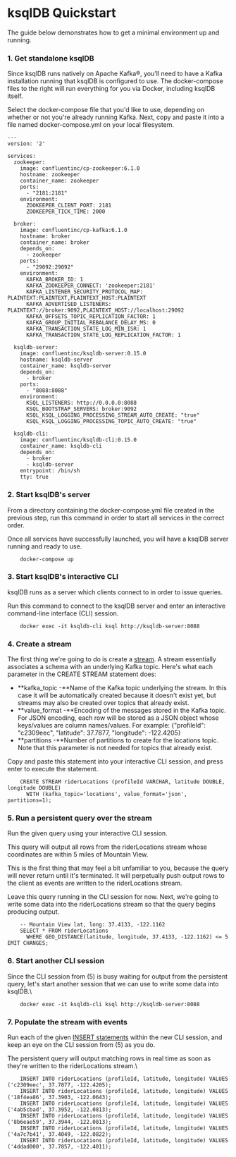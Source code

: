 
ksqlDB Quickstart
=================

The guide below demonstrates how to get a minimal environment up and running.



### 1. Get standalone ksqlDB

Since ksqlDB runs natively on Apache Kafka®, you'll need to have a Kafka
installation running that ksqlDB is configured to use. The
docker-compose files to the right will run everything for you via
Docker, including ksqlDB itself.

Select the docker-compose file that you'd like to use, depending on
whether or not you're already running Kafka. Next, copy and paste it
into a file named docker-compose.yml on your local filesystem.


```
---
version: '2'

services:
  zookeeper:
    image: confluentinc/cp-zookeeper:6.1.0
    hostname: zookeeper
    container_name: zookeeper
    ports:
      - "2181:2181"
    environment:
      ZOOKEEPER_CLIENT_PORT: 2181
      ZOOKEEPER_TICK_TIME: 2000

  broker:
    image: confluentinc/cp-kafka:6.1.0
    hostname: broker
    container_name: broker
    depends_on:
      - zookeeper
    ports:
      - "29092:29092"
    environment:
      KAFKA_BROKER_ID: 1
      KAFKA_ZOOKEEPER_CONNECT: 'zookeeper:2181'
      KAFKA_LISTENER_SECURITY_PROTOCOL_MAP: PLAINTEXT:PLAINTEXT,PLAINTEXT_HOST:PLAINTEXT
      KAFKA_ADVERTISED_LISTENERS: PLAINTEXT://broker:9092,PLAINTEXT_HOST://localhost:29092
      KAFKA_OFFSETS_TOPIC_REPLICATION_FACTOR: 1
      KAFKA_GROUP_INITIAL_REBALANCE_DELAY_MS: 0
      KAFKA_TRANSACTION_STATE_LOG_MIN_ISR: 1
      KAFKA_TRANSACTION_STATE_LOG_REPLICATION_FACTOR: 1

  ksqldb-server:
    image: confluentinc/ksqldb-server:0.15.0
    hostname: ksqldb-server
    container_name: ksqldb-server
    depends_on:
      - broker
    ports:
      - "8088:8088"
    environment:
      KSQL_LISTENERS: http://0.0.0.0:8088
      KSQL_BOOTSTRAP_SERVERS: broker:9092
      KSQL_KSQL_LOGGING_PROCESSING_STREAM_AUTO_CREATE: "true"
      KSQL_KSQL_LOGGING_PROCESSING_TOPIC_AUTO_CREATE: "true"

  ksqldb-cli:
    image: confluentinc/ksqldb-cli:0.15.0
    container_name: ksqldb-cli
    depends_on:
      - broker
      - ksqldb-server
    entrypoint: /bin/sh
    tty: true
```


### 2. Start ksqlDB's server

From a directory containing the docker-compose.yml file created in the
previous step, run this command in order to start all services in the
correct order.


Once all services have successfully launched, you will have a ksqlDB
server running and ready to use.

```
    docker-compose up
```


### 3. Start ksqlDB's interactive CLI

ksqlDB runs as a server which clients connect to in order to issue
queries.



Run this command to connect to the ksqlDB server and enter an
interactive command-line interface (CLI) session.

```
    docker exec -it ksqldb-cli ksql http://ksqldb-server:8088
```

### 4. Create a stream

The first thing we're going to do is create a
[stream](https://docs.ksqldb.io/en/latest/concepts/collections/streams/).
A stream essentially associates a schema with an underlying Kafka topic.
Here's what each parameter in the CREATE STREAM statement does:


-   **kafka\_topic -**Name of the Kafka topic underlying the stream. In
    this case it will be automatically created because it doesn't exist
    yet, but streams may also be created over topics that already exist.
-   **value\_format -**Encoding of the messages stored in the Kafka
    topic. For JSON encoding, each row will be stored as a JSON object
    whose keys/values are column names/values. For example:
    {"profileId": "c2309eec", "latitude": 37.7877, "longitude":
    -122.4205}
-   **partitions -**Number of partitions to create for the locations
    topic. Note that this parameter is not needed for topics that
    already exist.


Copy and paste this statement into your interactive CLI session, and
press enter to execute the statement.

```
    CREATE STREAM riderLocations (profileId VARCHAR, latitude DOUBLE, longitude DOUBLE)
      WITH (kafka_topic='locations', value_format='json', partitions=1);
```


### 5. Run a persistent query over the stream

Run the given query using your interactive CLI session.

This query will output all rows from the riderLocations stream whose
coordinates are within 5 miles of Mountain View.

This is the first thing that may feel a bit unfamiliar to you, because
the query will never return until it's terminated. It will perpetually push output
rows to the client as events are written to the riderLocations stream.

Leave this query running in the CLI session for now. Next, we're going
to write some data into the riderLocations stream so that the query
begins producing output.

```
    -- Mountain View lat, long: 37.4133, -122.1162
    SELECT * FROM riderLocations
      WHERE GEO_DISTANCE(latitude, longitude, 37.4133, -122.1162) <= 5 EMIT CHANGES;
```

### 6. Start another CLI session

Since the CLI session from (5) is busy waiting for output from the
persistent query, let's start another session that we can use to write
some data into ksqlDB.\


```
    docker exec -it ksqldb-cli ksql http://ksqldb-server:8088
```

### 7. Populate the stream with events

Run each of the given [INSERT
statements](https://docs.ksqldb.io/en/latest/concepts/collections/inserting-events/)
within the new CLI session, and keep an eye on the CLI session from (5)
as you do.

The persistent query will output matching rows in real time as soon as
they're written to the riderLocations stream.\

```
    INSERT INTO riderLocations (profileId, latitude, longitude) VALUES ('c2309eec', 37.7877, -122.4205);
    INSERT INTO riderLocations (profileId, latitude, longitude) VALUES ('18f4ea86', 37.3903, -122.0643);
    INSERT INTO riderLocations (profileId, latitude, longitude) VALUES ('4ab5cbad', 37.3952, -122.0813);
    INSERT INTO riderLocations (profileId, latitude, longitude) VALUES ('8b6eae59', 37.3944, -122.0813);
    INSERT INTO riderLocations (profileId, latitude, longitude) VALUES ('4a7c7b41', 37.4049, -122.0822);
    INSERT INTO riderLocations (profileId, latitude, longitude) VALUES ('4ddad000', 37.7857, -122.4011);
```